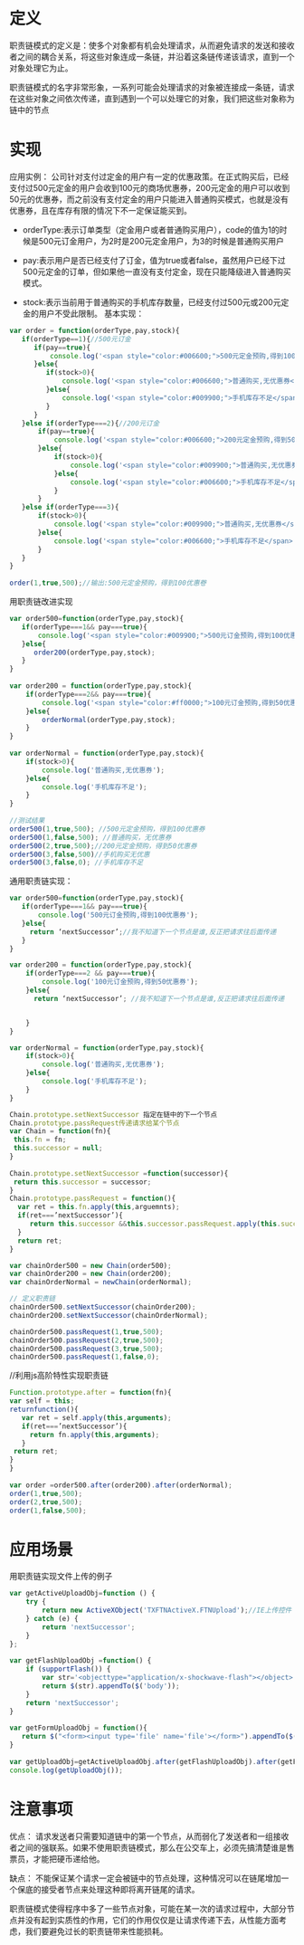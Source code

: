 # 定义
职责链模式的定义是：使多个对象都有机会处理请求，从而避免请求的发送和接收者之间的耦合关系，将这些对象连成一条链，并沿着这条链传递该请求，直到一个对象处理它为止。

职责链模式的名字非常形象，一系列可能会处理请求的对象被连接成一条链，请求在这些对象之间依次传递，直到遇到一个可以处理它的对象，我们把这些对象称为链中的节点
# 实现
应用实例：
公司针对支付过定金的用户有一定的优惠政策。在正式购买后，已经支付过500元定金的用户会收到100元的商场优惠券，200元定金的用户可以收到50元的优惠券，而之前没有支付定金的用户只能进入普通购买模式，也就是没有优惠券，且在库存有限的情况下不一定保证能买到。

* orderType:表示订单类型（定金用户或者普通购买用户），code的值为1的时候是500元订金用户，为2时是200元定金用户，为3的时候是普通购买用户

* pay:表示用户是否已经支付了订金，值为true或者false，虽然用户已经下过500元定金的订单，但如果他一直没有支付定金，现在只能降级进入普通购买模式。

* stock:表示当前用于普通购买的手机库存数量，已经支付过500元或200元定金的用户不受此限制。
基本实现：
```javaScript
var order = function(orderType,pay,stock){  
   if(orderType==1){//500元订金  
      if(pay==true){  
          console.log('<span style="color:#006600;">500元定金预购,得到100元优惠券</span>');  
      }else{  
         if(stock>0){  
             console.log('<span style="color:#006600;">普通购买,无优惠券</span>');  
         }else{  
             console.log('<span style="color:#009900;">手机库存不足</span>');  
         }  
      }  
   }else if(orderType===2){//200元订金  
       if(pay==true){  
           console.log('<span style="color:#006600;">200元定金预购,得到50元优惠券</span>');  
       }else{  
           if(stock>0){  
               console.log('<span style="color:#009900;">普通购买,无优惠券</span>');  
           }else{  
               console.log('<span style="color:#006600;">手机库存不足</span>');  
           }  
       }  
   }else if(orderType===3){  
       if(stock>0){  
           console.log('<span style="color:#009900;">普通购买,无优惠券</span>');  
       }else{  
           console.log('<span style="color:#006600;">手机库存不足</span>');  
       }  
   }  
}  
  
order(1,true,500);//输出:500元定金预购，得到100优惠卷  
```

用职责链改进实现
```javaScript
var order500=function(orderType,pay,stock){  
   if(orderType===1&& pay===true){  
       console.log('<span style="color:#009900;">500元订金预购,得到100优惠券</span>');  
   }else{  
      order200(orderType,pay,stock);  
   }  
}  
  
var order200 = function(orderType,pay,stock){  
    if(orderType===2&& pay===true){  
        console.log('<span style="color:#ff0000;">100元订金预购,得到50优惠券</span>');  
    }else{  
        orderNormal(orderType,pay,stock);  
    }  
}  
  
var orderNormal = function(orderType,pay,stock){  
    if(stock>0){  
        console.log('普通购买,无优惠券');  
    }else{  
        console.log('手机库存不足');  
    }  
}  
   
//测试结果  
order500(1,true,500); //500元定金预购，得到100优惠券  
order500(1,false,500); //普通购买，无优惠券  
order500(2,true,500);//200元定金预购，得到50优惠券  
order500(3,false,500)//手机购买无优惠  
order500(3,false,0); //手机库存不足 
```

通用职责链实现：
```javaScript
var order500=function(orderType,pay,stock){
   if(orderType===1&& pay===true){
       console.log('500元订金预购,得到100优惠券');
   }else{
     return ‘nextSuccessor’;//我不知道下一个节点是谁,反正把请求往后面传递
   }
}

var order200 = function(orderType,pay,stock){
    if(orderType===2 && pay===true){
        console.log('100元订金预购,得到50优惠券');
    }else{
      return ‘nextSuccessor’; //我不知道下一个节点是谁,反正把请求往后面传递


    }
}

var orderNormal = function(orderType,pay,stock){
    if(stock>0){
        console.log('普通购买,无优惠券');
    }else{
        console.log('手机库存不足');
    }
}

Chain.prototype.setNextSuccessor 指定在链中的下一个节点  
Chain.prototype.passRequest传递请求给某个节点  
var Chain = function(fn){  
 this.fn = fn;  
 this.successor = null;  
}  
   
Chain.prototype.setNextSuccessor =function(successor){  
 return this.successor = successor;  
}  
Chain.prototype.passRequest = function(){  
  var ret = this.fn.apply(this,arguemnts);  
  if(ret===’nextSuccessor’){  
     return this.successor &&this.successor.passRequest.apply(this.successor,arguments);  
  }  
  return ret;  
} 

var chainOrder500 = new Chain(order500);  
var chainOrder200 = new Chain(order200);  
var chainOrderNormal = newChain(orderNormal);

// 定义职责链
chainOrder500.setNextSuccessor(chainOrder200);  
chainOrder200.setNextSuccessor(chainOrderNormal);  

chainOrder500.passRequest(1,true,500);  
chainOrder500.passRequest(2,true,500);  
chainOrder500.passRequest(3,true,500);  
chainOrder500.passRequest(1,false,0);
```


//利用js高阶特性实现职责链
```javaScript
Function.prototype.after = function(fn){  
var self = this;  
returnfunction(){  
   var ret = self.apply(this,arguments);  
   if(ret===’nextSuccessor’){  
     return fn.apply(this,arguments);  
   }  
 return ret;  
}  
}  
   
var order =order500.after(order200).after(orderNormal);  
order(1,true,500);  
order(2,true,500);  
order(1,false,500); 
```
# 应用场景
用职责链实现文件上传的例子
```javaScript
var getActiveUploadObj=function () {  
    try {  
        return new ActiveXObject('TXFTNActiveX.FTNUpload');//IE上传控件  
    } catch (e) {  
        return 'nextSuccessor';  
    }  
};  
  
var getFlashUploadObj =function() {  
    if (supportFlash()) {  
        var str='<objecttype="application/x-shockwave-flash"></object>';  
        return $(str).appendTo($('body'));  
    }  
    return 'nextSuccessor';  
}  
  
var getFormUploadObj = function(){  
   return $("<form><input type='file' name='file'></form>").appendTo($('body'));  
}  
  
var getUploadObj=getActiveUploadObj.after(getFlashUploadObj).after(getFormUploadObj);  
console.log(getUploadObj());  
```
# 注意事项
优点： 请求发送者只需要知道链中的第一个节点，从而弱化了发送者和一组接收者之间的强联系。如果不使用职责链模式，那么在公交车上，必须先搞清楚谁是售票员，才能把硬币递给他。

缺点：
不能保证某个请求一定会被链中的节点处理，这种情况可以在链尾增加一个保底的接受者节点来处理这种即将离开链尾的请求。

职责链模式使得程序中多了一些节点对象，可能在某一次的请求过程中，大部分节点并没有起到实质性的作用，它们的作用仅仅是让请求传递下去，从性能方面考虑，我们要避免过长的职责链带来性能损耗。
